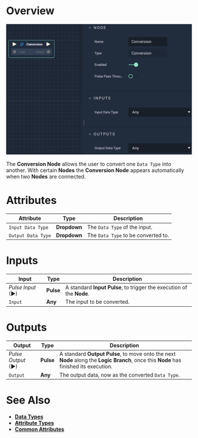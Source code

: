 # Overview

![The Conversion Node.](../../.gitbook/assets/conversion1.png)

The **Conversion Node** allows the user to convert one `Data Type` into another. With certain **Nodes** the **Conversion Node** appears automatically when two **Nodes** are connected. 

# Attributes

|Attribute|Type|Description|
|---|---|---|
|`Input Data Type`|**Dropdown**|The `Data Type` of the input.|
|`Output Data Type`|**Dropdown**|The `Data Type` to be converted to.|

# Inputs

|Input|Type|Description|
|---|---|---|
|*Pulse Input* (►)|**Pulse**|A standard **Input Pulse**, to trigger the execution of the **Node**.|
|`Input`|**Any**|The input to be converted.|
# Outputs

|Output|Type|Description|
|---|---|---|
|*Pulse Output* (►)|**Pulse**|A standard **Output Pulse**, to move onto the next **Node** along the **Logic Branch**, once this **Node** has finished its execution.|
|`Output`|**Any**|The output data, now as the converted `Data Type`.|

# See Also

* [**Data Types**](https://docs.incari.com/incari-studio/getting-started/data-types)
* [**Attribute Types**](https://docs.incari.com/incari-studio/getting-started/attributes/attribute-types)
* [**Common Attributes**](https://docs.incari.com/incari-studio/getting-started/attributes/common-attributes)

